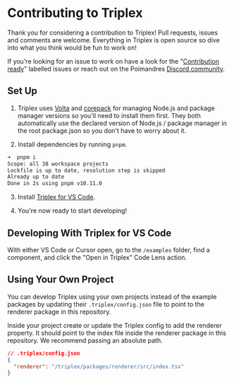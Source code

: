 # Contributing to Triplex

Thank you for considering a contribution to Triplex! Pull requests, issues and comments are welcome. Everything in Triplex is open source so dive into what you think would be fun to work on!

If you're looking for an issue to work on have a look for the "[Contribution ready](https://github.com/pmndrs/triplex/labels/Contribution%20ready)" labelled issues or reach out on the Poimandres [Discord community](https://discord.gg/SUHCwfEk).

## Set Up

1. Triplex uses [Volta](https://docs.volta.sh/guide/getting-started) and [corepack](https://nodejs.org/api/corepack.html) for managing Node.js and package manager versions so you'll need to install them first. They both automatically use the declared version of Node.js / package manager in the root package.json so you don't have to worry about it.

2. Install dependencies by running `pnpm`.

```bash
➜  pnpm i
Scope: all 38 workspace projects
Lockfile is up to date, resolution step is skipped
Already up to date
Done in 2s using pnpm v10.11.0
```

3. Install [Triplex for VS Code](https://triplex.dev/docs/get-started/vscode).

4. You're now ready to start developing!

## Developing With Triplex for VS Code

With either VS Code or Cursor open, go to the `/examples` folder, find a component, and click the "Open in Triplex" Code Lens action.

## Using Your Own Project

You can develop Triplex using your own projects instead of the example packages by updating their `.triplex/config.json` file to point to the renderer package in this repository.

Inside your project create or update the Triplex config to add the renderer property. It should point to the index file inside the renderer package in this repository. We recommend passing an absolute path.

```json
// .triplex/config.json
{
  "renderer": "/triplex/packages/renderer/src/index.tsx"
}
```
